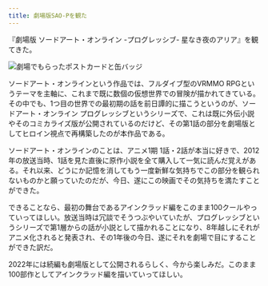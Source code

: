 ```yaml
---
title: 劇場版SAO-Pを観た
---
```


『劇場版 ソードアート・オンライン -プログレッシブ- 星なき夜のアリア』を観てきた。

![](https://i.imgur.com/05gVmXVh.jpg "劇場でもらったポストカードと缶バッジ")

ソードアート・オンラインという作品では、フルダイブ型のVRMMO RPGというテーマを主軸に、これまで既に数個の仮想世界での冒険が描かれてきている。その中でも、1つ目の世界での最初期の話を前日譚的に描こうというのが、ソードアート・オンライン プログレッシブというシリーズで、これは既に外伝小説やそのコミカライズ版が公開されているのだけど、その第1話の部分を劇場版としてヒロイン視点で再構築したのが本作品である。

ソードアート・オンラインのことは、アニメ1期 1話・2話が本当に好きで、2012年の放送当時、1話を見た直後に原作小説を全て購入して一気に読んだ覚えがある。それ以来、どうにか記憶を消してもう一度新鮮な気持ちでこの部分を観られないものかと願っていたのだが、今日、遂にこの映画でその気持ちを満たすことができた。

できることなら、最初の舞台であるアインクラッド編をこのまま100クールやっていってほしい。放送当時は冗談でそうつぶやいていたが、プログレッシブというシリーズで第1層からの話が小説として描かれることになり、8年越しにそれがアニメ化されると発表され、その1年後の今日、遂にそれを劇場で目にすることができた訳だ。

2022年には続編も劇場版として公開されるらしく、今から楽しみだ。このまま100部作としてアインクラッド編を描いていってほしい。
